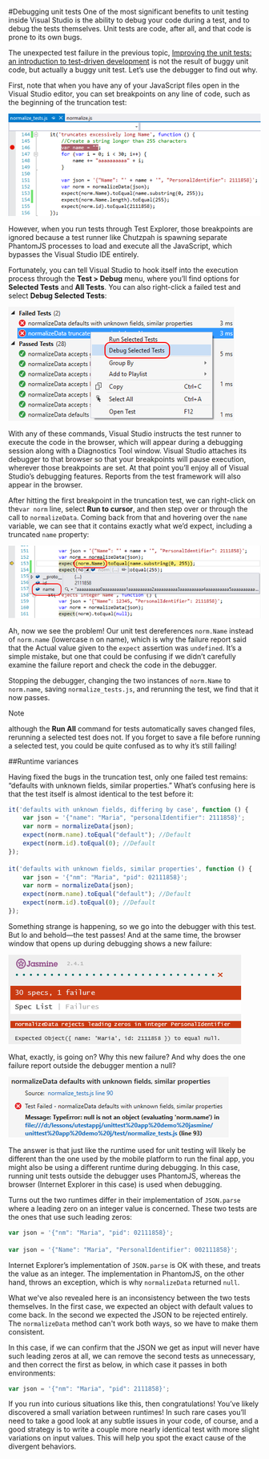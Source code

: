 <properties pageTitle="Debugging unit tests"
  description="Debugging unit tests"
  services=""
  documentationCenter=""
  authors="Kraig Brockschmidt" />

#Debugging unit tests
One of the most significant benefits to unit testing inside Visual Studio is the ability to debug your code during a test, and to debug the tests themselves. Unit tests are code, after all, and that code is prone to its own bugs.

The unexpected test failure in the previous topic, [Improving the unit tests: an introduction to test-driven development](test-driven-development.md) is not the result of buggy unit code, but actually a buggy unit test. Let’s use the debugger to find out why.

First, note that when you have any of your JavaScript files open in the Visual Studio editor, you can set breakpoints on any line of code, such as the beginning of the truncation test:

![Setting a breakpoint in a unit test](media/debug/01-debug-breakpoint.png)
 
However, when you run tests through Test Explorer, those breakpoints are ignored because a test runner like Chutzpah is spawning separate PhantomJS processes to load and execute all the JavaScript, which bypasses the Visual Studio IDE entirely.

Fortunately, you can tell Visual Studio to hook itself into the execution process through the **Test > Debug** menu, where you’ll find options for **Selected Tests** and **All Tests**. You can also right-click a failed test and select **Debug Selected Tests**:

![Selecting a test to debug](media/debug/02-debug-selected.png)

With any of these commands, Visual Studio instructs the test runner to execute the code in the browser, which will appear during a debugging session along with a Diagnostics Tool window. Visual Studio attaches its debugger to that browser so that your breakpoints will pause execution, wherever those breakpoints are set. At that point you’ll enjoy all of Visual Studio’s debugging features. Reports from the test framework will also appear in the browser.

After hitting the first breakpoint in the truncation test, we can right-click on the```var norm``` line, select **Run to cursor**, and then step over or through the call to ```normalizeData```. Coming back from that and hovering over the ```name``` variable, we can see that it contains exactly what we’d expect, including a truncated ```name``` property:
 
![Idenfitying the bug in the debugger](media/debug/03-debug-identify-bug.png)

Ah, now we see the problem! Our unit test dereferences ```norm.Name``` instead of ```norm.name``` (lowercase n on name), which is why the failure report said that the Actual value given to the ```expect``` assertion was ```undefined```. It’s a simple mistake, but one that could be confusing if we didn’t carefully examine the failure report and check the code in the debugger.

Stopping the debugger, changing the two instances of ```norm.Name``` to ```norm.name```, saving ```normalize_tests.js```, and rerunning the test, we find that it now passes.

> [!NOTE]
> although the **Run All** command for tests automatically saves changed files, rerunning a selected test does not. If you forget to save a file before running a selected test, you could be quite confused as to why it’s still failing!

##<a name="variances"></a>Runtime variances

Having fixed the bugs in the truncation test, only one failed test remains: “defaults with unknown fields, similar properties.” What’s confusing here is that the test itself is almost identical to the test before it:

```javascript
it('defaults with unknown fields, differing by case', function () {
    var json = '{"name": "Maria", "personalIdentifier": 2111858}';
    var norm = normalizeData(json);
    expect(norm.name).toEqual("default"); //Default
    expect(norm.id).toEqual(0); //Default
});

it('defaults with unknown fields, similar properties', function () {
    var json = '{"nm": "Maria", "pid": 02111858}';
    var norm = normalizeData(json);
    expect(norm.name).toEqual("default"); //Default
    expect(norm.id).toEqual(0); //Default
});
```

Something strange is happening, so we go into the debugger with this test. But lo and behold—the test passes! And at the same time, the browser window that opens up during debugging shows a new failure: 

![Browser indicating that tests pass in the debugger](media/debug/04b-debug-browser-report.png)
 
What, exactly, is going on? Why this new failure? And why does the one failure report outside the debugger mention a null?

![Odd failure report about a null object](media/debug/05-debug-odd-failure.png)

The answer is that just like the runtime used for unit testing will likely be different than the one used by the mobile platform to run the final app, you might also be using a different runtime during debugging. In this case, running unit tests outside the debugger uses PhantomJS, whereas the browser (Internet Explorer in this case) is used when debugging. 

Turns out the two runtimes differ in their implementation of ```JSON.parse``` where a leading zero on an integer value is concerned. These two tests are the ones that use such leading zeros:

```javascript
var json = '{"nm": "Maria", "pid": 02111858}';

var json = '{"Name": "Maria", "PersonalIdentifier": 002111858}';
```

Internet Explorer’s implementation of ```JSON.parse``` is OK with these, and treats the value as an integer. The implementation in PhantomJS, on the other hand, throws an exception, which is why ```normalizeData``` returned ```null```. 

What we've also revealed here is an inconsistency between the two tests themselves. In the first case, we expected an object with default values to come back. In the second we expected the JSON to be rejected entirely. The ```normalizeData``` method can't work both ways, so we have to make them consistent.

In this case, if we can confirm that the JSON we get as input will never have such leading zeros at all, we can remove the second tests as unnecessary, and then correct the first as below, in which case it passes in both environments:

```javascript
var json = '{"nm": "Maria", "pid": 2111858}';
```

If you run into curious situations like this, then congratulations! You’ve likely discovered a small variation between runtimes! In such rare cases you’ll need to take a good look at any subtle issues in your code, of course, and a good strategy is to write a couple more nearly identical test with more slight variations on input values. This will help you spot the exact cause of the divergent behaviors.

